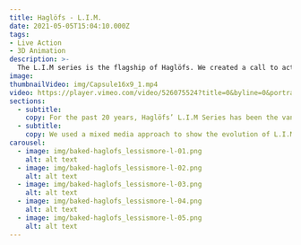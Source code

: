 ```yaml
---
title: Haglöfs - L.I.M.
date: 2021-05-05T15:04:10.000Z
tags:
- Live Action
- 3D Animation
description: >-
  The L.I.M series is the flagship of Haglöfs. We created a call to action for all "The Outsiders by Nature" who want to explore further than before. This is their cry for Less.
image: 
thumbnailVideo: img/Capsule16x9_1.mp4
video: https://player.vimeo.com/video/526075524?title=0&byline=0&portrait=0
sections:
  - subtitle:
    copy: For the past 20 years, Haglöfs’ L.I.M Series has been the vanguard of innovative light weight trekking gear. As low weight as possible, without ever compromising with performance or durability. Even though the basic concept seems simple enough, the journey is endless. There is always a smarter design, a better fabric or an improved function to be tried out.
  - subtitle:
    copy: We used a mixed media approach to show the evolution of L.I.M and the Outsiders who made it possible. Using found footage, handmade materials and user-generated content, we created a textured narrative to inspire people to join the community. L.I.M goes beyond a product. It is a state of mind. L.I.M is about a community. A community that keeps innovating to reach new heights.
carousel:
  - image: img/baked-haglofs_lessismore-l-01.png
    alt: alt text
  - image: img/baked-haglofs_lessismore-l-02.png
    alt: alt text
  - image: img/baked-haglofs_lessismore-l-03.png
    alt: alt text
  - image: img/baked-haglofs_lessismore-l-04.png
    alt: alt text
  - image: img/baked-haglofs_lessismore-l-05.png
    alt: alt text
---
```

